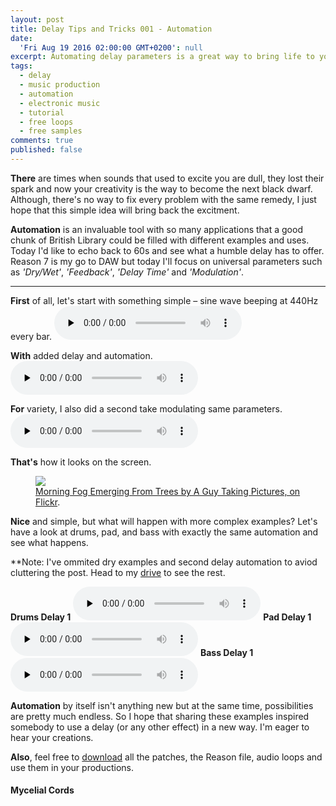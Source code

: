 ```yaml
---
layout: post
title: Delay Tips and Tricks 001 - Automation
date:
  'Fri Aug 19 2016 02:00:00 GMT+0200': null
excerpt: Automating delay parameters is a great way to bring life to your sounds.
tags:
  - delay
  - music production
  - automation
  - electronic music
  - tutorial
  - free loops
  - free samples
comments: true
published: false
---
```

**There** are times when sounds that used to excite you are dull, they lost their spark and now your creativity is the way to become the next black dwarf. Although, there's no way to fix every problem with the same remedy, I just hope that this simple idea will bring back the excitment. 

**Automation** is an invaluable tool with so many applications that a good chunk of British Library could be filled with different examples and uses. Today I'd like to echo back to 60s and see what a humble delay has to offer. Reason 7 is my go to DAW but today I'll focus on universal parameters such as *'Dry/Wet'*, *'Feedback'*, *'Delay Time'* and *'Modulation'*.

___

**First** of all, let's start with something simple – sine wave beeping at 440Hz every bar.
<audio controls preload="none"
oncontextmenu="event.preventDefault()">		
<source src="https://docs.google.com/uc?export=download&id=0BxDTpmbDjqHoU0ptMXZGQnhzcjQ" type="audio/wav">
</audio>

**With** added delay and automation.
<audio controls preload="none"
oncontextmenu="event.preventDefault()">		
<source src="https://drive.google.com/uc?export=download&id=0BxDTpmbDjqHoT00zamxONHp1YVE" type="audio/wav">
</audio>

**For** variety, I also did a second take modulating same parameters.
<audio controls preload="none"
oncontextmenu="event.preventDefault()">		
<source src="https://drive.google.com/uc?export=download&id=0BxDTpmbDjqHodTJ0SXBnVW0wLUk" type="audio/wav">
</audio>

**That's** how it looks on the screen.
<figure>
	<a href="https://drive.google.com/file/d/0BxDTpmbDjqHod0I5ampxTjJ0X1U/view?usp=sharing"><img src="https://drive.google.com/file/d/0BxDTpmbDjqHod0I5ampxTjJ0X1U/view?usp=sharing"></a>
	<figcaption><a href="https://drive.google.com/file/d/0BxDTpmbDjqHod0I5ampxTjJ0X1U/view?usp=sharing" title="Morning Fog Emerging From Trees by A Guy Taking Pictures, on Flickr">Morning Fog Emerging From Trees by A Guy Taking Pictures, on Flickr</a>.</figcaption>
</figure>

**Nice** and simple, but what will happen with more complex examples? Let's have a look at drums, pad, and bass with exactly the same automation and see what happens.

**Note: I've ommited dry examples and second delay automation to aviod cluttering the post. Head to my [drive](https://drive.google.com/open?id=0BxDTpmbDjqHobW82WV9lMGhzelE) to see the rest.

**Drums Delay 1**
<audio controls preload="none"
oncontextmenu="event.preventDefault()">		
<source src="https://drive.google.com/uc?export=download&id=0BxDTpmbDjqHoUUxmRnllQnZqbGs" type="audio/wav">
</audio>
**Pad Delay 1**
<audio controls preload="none"
oncontextmenu="event.preventDefault()">		
<source src="https://drive.google.com/uc?export=download&id=0BxDTpmbDjqHoMmlYeEFRYVI3Zjg" type="audio/wav">
</audio>
**Bass Delay 1**
<audio controls preload="none"
oncontextmenu="event.preventDefault()">		
<source src="https://drive.google.com/uc?export=download&id=0BxDTpmbDjqHoRUhCOFZqbnQxZEE" type="audio/wav">
</audio>

**Automation** by itself isn't anything new but at the same time, possibilities are pretty much endless. So I hope that sharing these examples inspired somebody to use a delay (or any other effect) in a new way. I'm eager to hear your creations. 

**Also**, feel free to [download](https://drive.google.com/open?id=0BxDTpmbDjqHobW82WV9lMGhzelE) all the patches, the Reason file, audio loops and use them in your productions.

#### Mycelial Cords